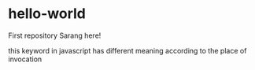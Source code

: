 # hello-world
First repository
Sarang here!

this keyword in javascript has different meaning according to the place of invocation